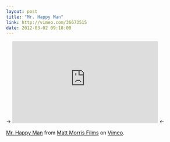 ```yaml
---
layout: post
title: "Mr. Happy Man"
link: http://vimeo.com/36673515
date: 2012-03-02 09:18:00
---
```


-> <iframe src="http://player.vimeo.com/video/36673515?title=0&amp;color=ffffff" width="400" height="225" frameborder="0" webkitAllowFullScreen mozallowfullscreen allowFullScreen></iframe> <-

[Mr. Happy Man][1] from [Matt Morris Films][2] on [Vimeo][3].

[1]: http://vimeo.com/36673515
[2]: http://vimeo.com/mattmorrisfilms
[3]: http://vimeo.com
